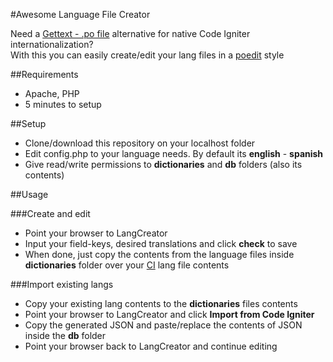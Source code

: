 #Awesome Language File Creator

Need a [Gettext - .po file](http://en.wikipedia.org/wiki/Gettext) alternative for native Code Igniter internationalization?  
With this you can easily create/edit your lang files in a [poedit](http://www.poedit.net/) style

##Requirements
* Apache, PHP
* 5 minutes to setup 

##Setup
* Clone/download this repository on your localhost folder
* Edit config.php to your language needs. By default its **english** - **spanish**
* Give read/write permissions to **dictionaries** and **db** folders (also its contents)

##Usage

###Create and edit
* Point your browser to LangCreator
* Input your field-keys, desired translations and click **check** to save
* When done, just copy the contents from the language files inside **dictionaries** folder over your [CI](http://ellislab.com/codeigniter) lang file contents

###Import existing langs
* Copy your existing lang contents to the **dictionaries** files contents
* Point your browser to LangCreator and click **Import from Code Igniter**
* Copy the generated JSON and paste/replace the contents of JSON inside the **db** folder
* Point your browser back to LangCreator and continue editing
